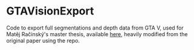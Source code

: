 # GTAVisionExport
Code to export full segmentations and depth data from GTA V, used for Matěj Račinský's master thesis, available [here](https://dspace.cvut.cz/handle/10467/76430), heavily modified from the original paper using the repo.

